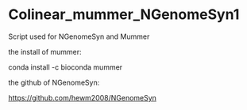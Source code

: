 # Colinear_mummer_NGenomeSyn1
Script used for NGenomeSyn and Mummer

the install of mummer: 

conda install -c bioconda mummer

the github of NGenomeSyn:

https://github.com/hewm2008/NGenomeSyn
